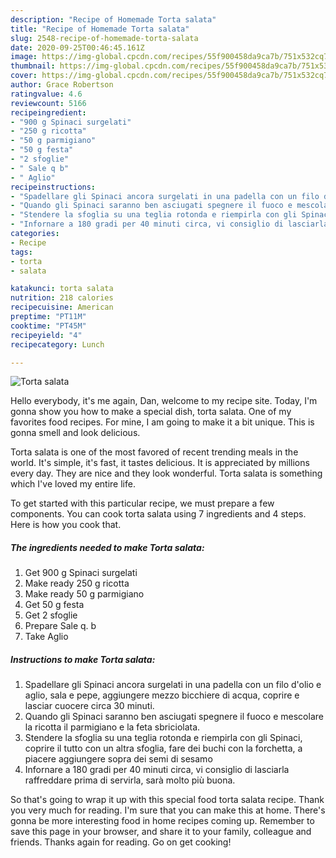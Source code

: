 ```yaml
---
description: "Recipe of Homemade Torta salata"
title: "Recipe of Homemade Torta salata"
slug: 2548-recipe-of-homemade-torta-salata
date: 2020-09-25T00:46:45.161Z
image: https://img-global.cpcdn.com/recipes/55f900458da9ca7b/751x532cq70/torta-salata-recipe-main-photo.jpg
thumbnail: https://img-global.cpcdn.com/recipes/55f900458da9ca7b/751x532cq70/torta-salata-recipe-main-photo.jpg
cover: https://img-global.cpcdn.com/recipes/55f900458da9ca7b/751x532cq70/torta-salata-recipe-main-photo.jpg
author: Grace Robertson
ratingvalue: 4.6
reviewcount: 5166
recipeingredient:
- "900 g Spinaci surgelati"
- "250 g ricotta"
- "50 g parmigiano"
- "50 g festa"
- "2 sfoglie"
- " Sale q b"
- " Aglio"
recipeinstructions:
- "Spadellare gli Spinaci ancora surgelati in una padella con un filo d&#39;olio e aglio, sala e pepe, aggiungere mezzo bicchiere di acqua, coprire e lasciar cuocere circa 30 minuti."
- "Quando gli Spinaci saranno ben asciugati spegnere il fuoco e mescolare la ricotta il parmigiano e la feta sbriciolata."
- "Stendere la sfoglia su una teglia rotonda e riempirla con gli Spinaci, coprire il tutto con un altra sfoglia, fare dei buchi con la forchetta, a piacere aggiungere sopra dei semi di sesamo"
- "Infornare a 180 gradi per 40 minuti circa, vi consiglio di lasciarla raffreddare prima di servirla, sarà molto più buona."
categories:
- Recipe
tags:
- torta
- salata

katakunci: torta salata 
nutrition: 218 calories
recipecuisine: American
preptime: "PT11M"
cooktime: "PT45M"
recipeyield: "4"
recipecategory: Lunch

---
```



![Torta salata](https://img-global.cpcdn.com/recipes/55f900458da9ca7b/751x532cq70/torta-salata-recipe-main-photo.jpg)

Hello everybody, it's me again, Dan, welcome to my recipe site. Today, I'm gonna show you how to make a special dish, torta salata. One of my favorites food recipes. For mine, I am going to make it a bit unique. This is gonna smell and look delicious.



Torta salata is one of the most favored of recent trending meals in the world. It's simple, it's fast, it tastes delicious. It is appreciated by millions every day. They are nice and they look wonderful. Torta salata is something which I've loved my entire life.


To get started with this particular recipe, we must prepare a few components. You can cook torta salata using 7 ingredients and 4 steps. Here is how you cook that.

<!--inarticleads1-->

##### The ingredients needed to make Torta salata:

1. Get 900 g Spinaci surgelati
1. Make ready 250 g ricotta
1. Make ready 50 g parmigiano
1. Get 50 g festa
1. Get 2 sfoglie
1. Prepare  Sale q. b
1. Take  Aglio




<!--inarticleads2-->

##### Instructions to make Torta salata:

1. Spadellare gli Spinaci ancora surgelati in una padella con un filo d&#39;olio e aglio, sala e pepe, aggiungere mezzo bicchiere di acqua, coprire e lasciar cuocere circa 30 minuti.
1. Quando gli Spinaci saranno ben asciugati spegnere il fuoco e mescolare la ricotta il parmigiano e la feta sbriciolata.
1. Stendere la sfoglia su una teglia rotonda e riempirla con gli Spinaci, coprire il tutto con un altra sfoglia, fare dei buchi con la forchetta, a piacere aggiungere sopra dei semi di sesamo
1. Infornare a 180 gradi per 40 minuti circa, vi consiglio di lasciarla raffreddare prima di servirla, sarà molto più buona.




So that's going to wrap it up with this special food torta salata recipe. Thank you very much for reading. I'm sure that you can make this at home. There's gonna be more interesting food in home recipes coming up. Remember to save this page in your browser, and share it to your family, colleague and friends. Thanks again for reading. Go on get cooking!
